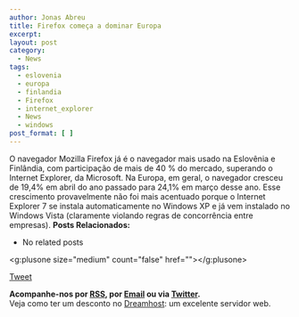 ```yaml
---
author: Jonas Abreu
title: Firefox começa a dominar Europa
excerpt:
layout: post
category:
  - News
tags:
  - eslovenia
  - europa
  - finlandia
  - Firefox
  - internet_explorer
  - News
  - windows
post_format: [ ]
---
```

O navegador Mozilla Firefox já é o navegador mais usado na Eslovênia e Finlândia, com participação de mais de 40 % do mercado, superando o Internet Explorer, da Microsoft. Na Europa, em geral, o navegador cresceu de 19,4% em abril do ano passado para 24,1% em março desse ano. Esse crescimento provavelmente não foi mais acentuado porque o Internet Explorer 7 se instala automaticamente no Windows XP e já vem instalado no Windows Vista (claramente violando regras de concorrência entre empresas). 
**Posts Relacionados:** 
*   No related posts

<g:plusone size="medium" count="false" href=""></g:plusone> 

[Tweet][1] 





**Acompanhe-nos por [ RSS][2], por [Email][3] ou via [Twitter][4].**  
Veja como ter um desconto no [Dreamhost][5]: um excelente servidor web.

 [1]: https://twitter.com/share
 [2]: http://feeds.feedburner.com/VidaGeek
 [3]: http://feedburner.google.com/fb/a/mailverify?uri=VidaGeek&loc=pt_BR
 [4]: http://twitter.com/blogvidageek
 [5]: http://vidageek.net/dreamhost/
